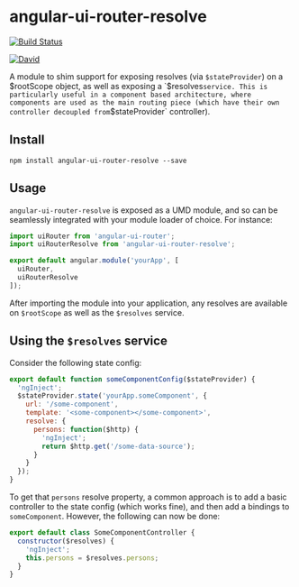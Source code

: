 # angular-ui-router-resolve

[![Build Status](https://img.shields.io/npm/v/angular-ui-router-resolve.svg)](https://www.npmjs.com/package/angular-ui-router-resolve)

[![David](https://img.shields.io/david/DSchau/angular-ui-router-resolve.svg)](https://david-dm.org/DSchau/angular-ui-router-resolve)

A module to shim support for exposing resolves (via `$stateProvider`) on a $rootScope object, as well as exposing a `$resolves` service. This is particularly useful in a component based architecture, where components are used as the main routing piece (which have their own controller decoupled from `$stateProvider` controller).

## Install

```shell
npm install angular-ui-router-resolve --save
```

## Usage

`angular-ui-router-resolve` is exposed as a UMD module, and so can be seamlessly integrated with your module loader of choice. For instance:

```javascript
import uiRouter from 'angular-ui-router';
import uiRouterResolve from 'angular-ui-router-resolve';

export default angular.module('yourApp', [
  uiRouter,
  uiRouterResolve
]);
```

After importing the module into your application, any resolves are available on `$rootScope` as well as the `$resolves` service.

## Using the `$resolves` service

Consider the following state config:

```javascript
export default function someComponentConfig($stateProvider) {
  'ngInject';
  $stateProvider.state('yourApp.someComponent', {
    url: '/some-component',
    template: '<some-component></some-component>',
    resolve: {
      persons: function($http) {
        'ngInject';
        return $http.get('/some-data-source');
      }
    }
  });
}
```

To get that `persons` resolve property, a common approach is to add a basic controller to the state config (which works fine), and then add a bindings to `someComponent`. However, the following can now be done:

```javascript
export default class SomeComponentController {
  constructor($resolves) {
    'ngInject';
    this.persons = $resolves.persons;
  }
}
```
